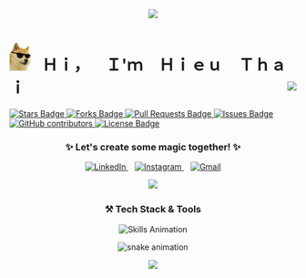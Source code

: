 <!-- Header RGB Gradient -->
<p align="center">
  <img src="https://readme-typing-svg.herokuapp.com?font=Fira+Code&size=35&duration=3000&pause=1000&color=00FFFF&center=true&vCenter=true&width=900&lines=🌈+Welcome+to+My+GitHub+Universe;✨+Glowing+Dev+Vibes!" />
</p>

<!-- Name -->
<h1>
  <img src="https://raw.githubusercontent.com/hhthai2002/hhthai2002/main/cool-doge.gif" width="50"/>
  Ｈｉ， Ｉ'ｍ Ｈｉｅｕ Ｔｈａｉ
  <span style="float: right;">
    <img src="https://komarev.com/ghpvc/?username=hhthai2002&label=Profile%20views&color=e90af5&style=flat-square"/>
  </span>
</h1>

<a href="https://github.com/hhthai2002/awesome-github-profile-readme/stargazers">
  <img src="https://img.shields.io/github/stars/hhthai2002/awesome-github-profile-readme" alt="Stars Badge"/>
</a>
<a href="https://github.com/hhthai2002/awesome-github-profile-readme/network/members">
  <img src="https://img.shields.io/github/forks/hhthai2002/awesome-github-profile-readme" alt="Forks Badge"/>
</a>
<a href="https://github.com/hhthai2002/awesome-github-profile-readme/pulls">
  <img src="https://img.shields.io/github/issues-pr/hhthai2002/awesome-github-profile-readme" alt="Pull Requests Badge"/>
</a>
<a href="https://github.com/hhthai2002/awesome-github-profile-readme/issues">
  <img src="https://img.shields.io/github/issues/hhthai2002/awesome-github-profile-readme" alt="Issues Badge"/>
</a>
<a href="https://github.com/hhthai2002/awesome-github-profile-readme/graphs/contributors">
  <img alt="GitHub contributors" src="https://img.shields.io/github/contributors/hhthai2002/awesome-github-profile-readme?color=2b9348">
</a>
<a href="https://github.com/hhthai2002/awesome-github-profile-readme/blob/master/LICENSE">
  <img src="https://img.shields.io/github/license/hhthai2002/awesome-github-profile-readme?color=2b9348" alt="License Badge"/>
</a>


<!-- Title -->
<h3 align="center">✨ Let's create some magic together! ✨</h3>

<!-- Social Links -->
<p align="center">
  <a href="http://linkedin.com/in/hieu-thai-huynh-63a942265" target="_blank">
    <img alt="LinkedIn" height="40" src="https://cdn.jsdelivr.net/gh/devicons/devicon/icons/linkedin/linkedin-original.svg" />
  </a>
  &nbsp;&nbsp;
  <a href="https://www.instagram.com/hh_thai/" target="_blank">
    <img alt="Instagram" height="40" src="https://cdn-icons-png.flaticon.com/512/174/174855.png" />
  </a>
  &nbsp;&nbsp;
  <a href="mailto:hhthai2002@gmail.com" target="_blank">
    <img alt="Gmail" height="40" src="https://cdn-icons-png.flaticon.com/512/281/281769.png" />
  </a>
</p>

<!-- Typing Animation -->
<p align="center">
  <img src="https://readme-typing-svg.herokuapp.com?font=Fira+Code&size=24&duration=4000&pause=1000&color=FF00CC&center=true&vCenter=true&width=700&lines=🚀+Software+Engineer+from+FPT+University;💡+Creative+Coding+Enthusiast;🌐+Let's+Build+the+Future+Together!" />
</p>

<!-- Tech Stack -->
<h3 align="center">⚒️ Tech Stack & Tools</h3>
<p align="center">
  <img src="./Skills_Animation_Dark.gif" alt="Skills Animation" width="400" />
</p>

<!-- Snake Animation -->
<p align="center">
  <img src="https://github.com/eagrundy/eagrundy/blob/output/github-contribution-grid-snake.svg" alt="snake animation" />
</p>

<!--Footer--> 
<p align="center">
  <img src="https://capsule-render.vercel.app/api?type=waving&color=gradient&height=65&section=footer"/>
</p>
